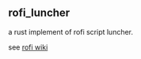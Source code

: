 ## rofi_luncher

a rust implement of rofi script luncher.

see [rofi wiki](https://github.com/davatorium/rofi/wiki/Script-Launcher)
